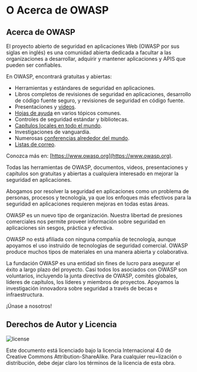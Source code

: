 # O Acerca de OWASP

## Acerca de OWASP

El proyecto abierto de seguridad en aplicaciones Web (OWASP por sus siglas en inglés) es una comunidad abierta dedicada a facultar a las organizaciones a desarrollar, adquirir y mantener aplicaciones y APIS que pueden ser confiables.

En OWASP, encontrará gratuitas y abiertas:

* Herramientas y estándares de seguridad en aplicaciones.
* Libros completos de revisiones de seguridad en aplicaciones, desarrollo de código fuente seguro, y revisiones de seguridad en código fuente.
* Presentaciones y [videos](https://www.youtube.com/user/OWASPGLOBAL).
* [Hojas de ayuda](https://wiki.owasp.org/index.php/OWASP_Cheat_Sheet_Series) en varios tópicos comunes.
* Controles de seguridad estándar y bibliotecas.
* [Capítulos locales en todo el mundo](https://wiki.owasp.org/index.php/OWASP_Chapter).
* Investigaciones de vanguardia.
* Numerosas [conferencias alrededor del mundo](https://wiki.owasp.org/index.php/Category:OWASP_AppSec_Conference).
* [Listas de correo](https://lists.owasp.org/mailman/listinfo).

Conozca más en: [https://www.owasp.org](https://www.owasp.org).

Todas las herramientas de OWASP, documentos, videos, presentaciones y capítulos son gratuitas y abiertas a cualquiera interesado en mejorar la seguridad en aplicaciones.

Abogamos por resolver la seguridad en aplicaciones como un problema de personas, procesos y tecnología, ya que los enfoques más efectivos para la seguridad en aplicaciones requieren mejoras en todas estas áreas.

OWASP es un nuevo tipo de organización. Nuestra libertad de presiones comerciales nos permite proveer información sobre seguridad en aplicaciones sin sesgos, práctica y efectiva. 

OWASP no está afiliada con ninguna compañía de tecnología, aunque apoyamos el uso instruido de tecnologías de seguridad comercial. OWASP produce muchos tipos de materiales en una manera abierta y colaborativa.

La fundación OWASP es una entidad sin fines de lucro para asegurar el éxito a largo plazo del proyecto. Casi todos los asociados con OWASP son voluntarios, incluyendo la junta directiva de OWASP, comités globales, líderes de capítulos, los líderes y miembros de proyectos. Apoyamos la investigación innovadora sobre seguridad a través de becas e infraestructura.

¡Únase a nosotros!

## Derechos de Autor y Licencia

![license](images/license.png)

Este documento está licenciado bajo la licencia Internacional 4.0 de Creative Commons Attribution-ShareAlike. Para cualquier reu=lización o distribución, debe dejar claro los términos de la licencia de esta obra.
